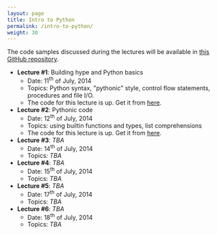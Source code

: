 ```yaml
---
layout: page
title: Intro to Python
permalink: /intro-to-python/
weight: 30
---
```


The code samples discussed during the lectures will be available in [this GitHub repository](https://github.com/muscar/open4tech-intro-to-python).

* **Lecture #1**: Building hype and Python basics
    - Date: 11<sup>th</sup> of July, 2014
    - Topics: Python syntax, "pythonic" style, control flow statements,
procedures and file I/O.
    - The code for this lecture is up. Get it from [here](https://github.com/muscar/open4tech-intro-to-python/tree/master/lecture1).
* **Lecture #2**: Pythonic code
    - Date: 12<sup>th</sup> of July, 2014
    - Topics: using builtin functions and types, list comprehensions
    - The code for this lecture is up. Get it from [here](https://github.com/muscar/open4tech-intro-to-python/tree/master/lecture2).
* **Lecture #3**: _TBA_
    - Date: 14<sup>th</sup> of July, 2014
    - Topics: _TBA_
* **Lecture #4**: _TBA_
    - Date: 15<sup>th</sup> of July, 2014
    - Topics: _TBA_
* **Lecture #5**: _TBA_
    - Date: 17<sup>th</sup> of July, 2014
    - Topics: _TBA_
* **Lecture #6**: _TBA_
    - Date: 18<sup>th</sup> of July, 2014
    - Topics: _TBA_